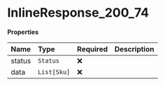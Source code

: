 # InlineResponse_200_74

**Properties**

| Name   | Type        | Required | Description |
| :----- | :---------- | :------- | :---------- |
| status | `Status`    | ❌       |             |
| data   | `List[Sku]` | ❌       |             |
